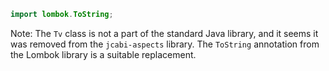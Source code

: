 ```java
import lombok.ToString;
```
Note: The `Tv` class is not a part of the standard Java library, and it seems it was removed from the `jcabi-aspects` library. The `ToString` annotation from the Lombok library is a suitable replacement.